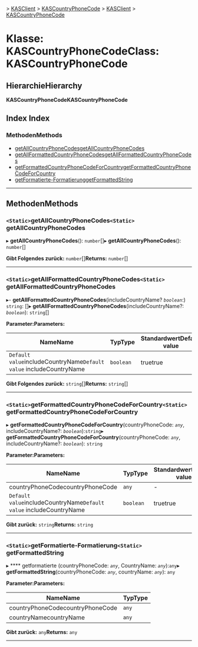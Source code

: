 <span data-ttu-id="53fd4-101">[](../README.md) > [KASClient](../modules/kasclient.md) > [KASCountryPhoneCode](../classes/kasclient.kascountryphonecode.md)</span><span class="sxs-lookup"><span data-stu-id="53fd4-101">[](../README.md) > [KASClient](../modules/kasclient.md) > [KASCountryPhoneCode](../classes/kasclient.kascountryphonecode.md)</span></span>

# <a name="class-kascountryphonecode"></a><span data-ttu-id="53fd4-102">Klasse: KASCountryPhoneCode</span><span class="sxs-lookup"><span data-stu-id="53fd4-102">Class: KASCountryPhoneCode</span></span>

## <a name="hierarchy"></a><span data-ttu-id="53fd4-103">Hierarchie</span><span class="sxs-lookup"><span data-stu-id="53fd4-103">Hierarchy</span></span>

<span data-ttu-id="53fd4-104">**KASCountryPhoneCode**</span><span class="sxs-lookup"><span data-stu-id="53fd4-104">**KASCountryPhoneCode**</span></span>

## <a name="index"></a><span data-ttu-id="53fd4-105">Index </span><span class="sxs-lookup"><span data-stu-id="53fd4-105">Index</span></span>

### <a name="methods"></a><span data-ttu-id="53fd4-106">Methoden</span><span class="sxs-lookup"><span data-stu-id="53fd4-106">Methods</span></span>

* [<span data-ttu-id="53fd4-107">getAllCountryPhoneCodes</span><span class="sxs-lookup"><span data-stu-id="53fd4-107">getAllCountryPhoneCodes</span></span>](kasclient.kascountryphonecode.md#getallcountryphonecodes)
* [<span data-ttu-id="53fd4-108">getAllFormattedCountryPhoneCodes</span><span class="sxs-lookup"><span data-stu-id="53fd4-108">getAllFormattedCountryPhoneCodes</span></span>](kasclient.kascountryphonecode.md#getallformattedcountryphonecodes)
* [<span data-ttu-id="53fd4-109">getFormattedCountryPhoneCodeForCountry</span><span class="sxs-lookup"><span data-stu-id="53fd4-109">getFormattedCountryPhoneCodeForCountry</span></span>](kasclient.kascountryphonecode.md#getformattedcountryphonecodeforcountry)
* [<span data-ttu-id="53fd4-110">getFormatierte-Formatierung</span><span class="sxs-lookup"><span data-stu-id="53fd4-110">getFormattedString</span></span>](kasclient.kascountryphonecode.md#getformattedstring)

---

## <a name="methods"></a><span data-ttu-id="53fd4-111">Methoden</span><span class="sxs-lookup"><span data-stu-id="53fd4-111">Methods</span></span>

<a id="getallcountryphonecodes"></a>

### <a name="static-getallcountryphonecodes"></a><span data-ttu-id="53fd4-112">`<Static>`getAllCountryPhoneCodes</span><span class="sxs-lookup"><span data-stu-id="53fd4-112">`<Static>` getAllCountryPhoneCodes</span></span>

<span data-ttu-id="53fd4-113">▸ **getAllCountryPhoneCodes**(): `number`[]</span><span class="sxs-lookup"><span data-stu-id="53fd4-113">▸ **getAllCountryPhoneCodes**(): `number`[]</span></span>

<span data-ttu-id="53fd4-114">**Gibt Folgendes zurück:** `number`[]</span><span class="sxs-lookup"><span data-stu-id="53fd4-114">**Returns:** `number`[]</span></span>

___
<a id="getallformattedcountryphonecodes"></a>

### <a name="static-getallformattedcountryphonecodes"></a><span data-ttu-id="53fd4-115">`<Static>`getAllFormattedCountryPhoneCodes</span><span class="sxs-lookup"><span data-stu-id="53fd4-115">`<Static>` getAllFormattedCountryPhoneCodes</span></span>

<span data-ttu-id="53fd4-116">▸- **getAllFormattedCountryPhoneCodes**(includeCountryName? *`boolean`*:) `string`: []</span><span class="sxs-lookup"><span data-stu-id="53fd4-116">▸ **getAllFormattedCountryPhoneCodes**(includeCountryName?: *`boolean`*): `string`[]</span></span>

<span data-ttu-id="53fd4-117">**Parameter:**</span><span class="sxs-lookup"><span data-stu-id="53fd4-117">**Parameters:**</span></span>

| <span data-ttu-id="53fd4-118">Name</span><span class="sxs-lookup"><span data-stu-id="53fd4-118">Name</span></span> | <span data-ttu-id="53fd4-119">Typ</span><span class="sxs-lookup"><span data-stu-id="53fd4-119">Type</span></span> | <span data-ttu-id="53fd4-120">Standardwert</span><span class="sxs-lookup"><span data-stu-id="53fd4-120">Default value</span></span> |
| ------ | ------ | ------ |
| <span data-ttu-id="53fd4-121">`Default value`includeCountryName</span><span class="sxs-lookup"><span data-stu-id="53fd4-121">`Default value` includeCountryName</span></span> | `boolean` | <span data-ttu-id="53fd4-122">true</span><span class="sxs-lookup"><span data-stu-id="53fd4-122">true</span></span> |

<span data-ttu-id="53fd4-123">**Gibt Folgendes zurück:** `string`[]</span><span class="sxs-lookup"><span data-stu-id="53fd4-123">**Returns:** `string`[]</span></span>

___
<a id="getformattedcountryphonecodeforcountry"></a>

### <a name="static-getformattedcountryphonecodeforcountry"></a><span data-ttu-id="53fd4-124">`<Static>`getFormattedCountryPhoneCodeForCountry</span><span class="sxs-lookup"><span data-stu-id="53fd4-124">`<Static>` getFormattedCountryPhoneCodeForCountry</span></span>

<span data-ttu-id="53fd4-125">▸ **getFormattedCountryPhoneCodeForCountry**(countryPhoneCode: *`any`*, includeCountryName?: *`boolean`*):`string`</span><span class="sxs-lookup"><span data-stu-id="53fd4-125">▸ **getFormattedCountryPhoneCodeForCountry**(countryPhoneCode: *`any`*, includeCountryName?: *`boolean`*): `string`</span></span>

<span data-ttu-id="53fd4-126">**Parameter:**</span><span class="sxs-lookup"><span data-stu-id="53fd4-126">**Parameters:**</span></span>

| <span data-ttu-id="53fd4-127">Name</span><span class="sxs-lookup"><span data-stu-id="53fd4-127">Name</span></span> | <span data-ttu-id="53fd4-128">Typ</span><span class="sxs-lookup"><span data-stu-id="53fd4-128">Type</span></span> | <span data-ttu-id="53fd4-129">Standardwert</span><span class="sxs-lookup"><span data-stu-id="53fd4-129">Default value</span></span> |
| ------ | ------ | ------ |
| <span data-ttu-id="53fd4-130">countryPhoneCode</span><span class="sxs-lookup"><span data-stu-id="53fd4-130">countryPhoneCode</span></span> | `any` | - |
| <span data-ttu-id="53fd4-131">`Default value`includeCountryName</span><span class="sxs-lookup"><span data-stu-id="53fd4-131">`Default value` includeCountryName</span></span> | `boolean` | <span data-ttu-id="53fd4-132">true</span><span class="sxs-lookup"><span data-stu-id="53fd4-132">true</span></span> |

<span data-ttu-id="53fd4-133">**Gibt zurück:** `string`</span><span class="sxs-lookup"><span data-stu-id="53fd4-133">**Returns:** `string`</span></span>

___
<a id="getformattedstring"></a>

### <a name="static-getformattedstring"></a><span data-ttu-id="53fd4-134">`<Static>`getFormatierte-Formatierung</span><span class="sxs-lookup"><span data-stu-id="53fd4-134">`<Static>` getFormattedString</span></span>

<span data-ttu-id="53fd4-135">▸ \*\*\*\* getformatierte (countryPhoneCode: *`any`*, CountryName: *`any`*):`any`</span><span class="sxs-lookup"><span data-stu-id="53fd4-135">▸ **getFormattedString**(countryPhoneCode: *`any`*, countryName: *`any`*): `any`</span></span>

<span data-ttu-id="53fd4-136">**Parameter:**</span><span class="sxs-lookup"><span data-stu-id="53fd4-136">**Parameters:**</span></span>

| <span data-ttu-id="53fd4-137">Name</span><span class="sxs-lookup"><span data-stu-id="53fd4-137">Name</span></span> | <span data-ttu-id="53fd4-138">Typ</span><span class="sxs-lookup"><span data-stu-id="53fd4-138">Type</span></span> |
| ------ | ------ |
| <span data-ttu-id="53fd4-139">countryPhoneCode</span><span class="sxs-lookup"><span data-stu-id="53fd4-139">countryPhoneCode</span></span> | `any` |
| <span data-ttu-id="53fd4-140">countryName</span><span class="sxs-lookup"><span data-stu-id="53fd4-140">countryName</span></span> | `any` |

<span data-ttu-id="53fd4-141">**Gibt zurück:** `any`</span><span class="sxs-lookup"><span data-stu-id="53fd4-141">**Returns:** `any`</span></span>

___

